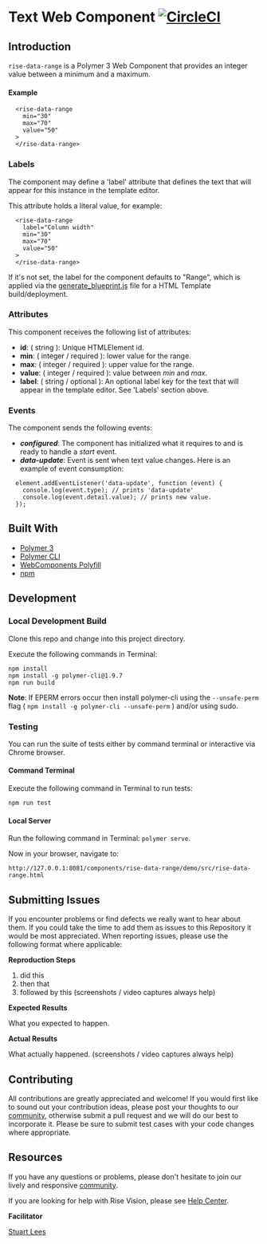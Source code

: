 # Text Web Component [![CircleCI](https://circleci.com/gh/Rise-Vision/rise-data-range/tree/master.svg?style=svg)](https://circleci.com/gh/Rise-Vision/rise-data-range/tree/master)

## Introduction

`rise-data-range` is a Polymer 3 Web Component that provides an integer value between a minimum and a maximum.

#### Example

```
  <rise-data-range
    min="30"
    max="70"
    value="50"
  >
  </rise-data-range>
```

### Labels

The component may define a 'label' attribute that defines the text that will appear for this instance in the template editor.

This attribute holds a literal value, for example:

```
  <rise-data-range
    label="Column width"
    min="30"
    max="70"
    value="50"
  >
  </rise-data-range>
```

If it's not set, the label for the component defaults to "Range", which is applied via the [generate_blueprint.js](https://github.com/Rise-Vision/html-template-library/blob/master/generate_blueprint.js) file for a HTML Template build/deployment.

### Attributes

This component receives the following list of attributes:

- **id**: ( string ): Unique HTMLElement id.
- **min**: ( integer / required ): lower value for the range.
- **max**: ( integer / required ): upper value for the range.
- **value**: ( integer / required ): value between *min* and *max*.
- **label**: ( string / optional ): An optional label key for the text that will appear in the template editor. See 'Labels' section above.

### Events

The component sends the following events:

- **_configured_**: The component has initialized what it requires to and is ready to handle a _start_ event.
- **_data-update_**: Event is sent when text value changes. Here is an example of event consumption:
```
  element.addEventListener('data-update', function (event) {
    console.log(event.type); // prints 'data-update'
    console.log(event.detail.value); // prints new value.
  });
```

## Built With
- [Polymer 3](https://www.polymer-project.org/)
- [Polymer CLI](https://github.com/Polymer/tools/tree/master/packages/cli)
- [WebComponents Polyfill](https://www.webcomponents.org/polyfills/)
- [npm](https://www.npmjs.org)

## Development

### Local Development Build
Clone this repo and change into this project directory.

Execute the following commands in Terminal:

```
npm install
npm install -g polymer-cli@1.9.7
npm run build
```

**Note**: If EPERM errors occur then install polymer-cli using the `--unsafe-perm` flag ( `npm install -g polymer-cli --unsafe-perm` ) and/or using sudo.

### Testing
You can run the suite of tests either by command terminal or interactive via Chrome browser.

#### Command Terminal
Execute the following command in Terminal to run tests:

```
npm run test
```

#### Local Server
Run the following command in Terminal: `polymer serve`.

Now in your browser, navigate to:

```
http://127.0.0.1:8081/components/rise-data-range/demo/src/rise-data-range.html
```

## Submitting Issues
If you encounter problems or find defects we really want to hear about them. If you could take the time to add them as issues to this Repository it would be most appreciated. When reporting issues, please use the following format where applicable:

**Reproduction Steps**

1. did this
2. then that
3. followed by this (screenshots / video captures always help)

**Expected Results**

What you expected to happen.

**Actual Results**

What actually happened. (screenshots / video captures always help)

## Contributing
All contributions are greatly appreciated and welcome! If you would first like to sound out your contribution ideas, please post your thoughts to our [community](https://help.risevision.com/hc/en-us/community/topics), otherwise submit a pull request and we will do our best to incorporate it. Please be sure to submit test cases with your code changes where appropriate.

## Resources
If you have any questions or problems, please don't hesitate to join our lively and responsive [community](https://help.risevision.com/hc/en-us/community/topics).

If you are looking for help with Rise Vision, please see [Help Center](https://help.risevision.com/hc/en-us).

**Facilitator**

[Stuart Lees](https://github.com/stulees "Stuart Lees")
